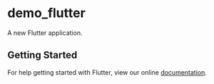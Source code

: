 # demo_flutter

A new Flutter application.

## Getting Started

For help getting started with Flutter, view our online
[documentation](https://flutter.io/).
